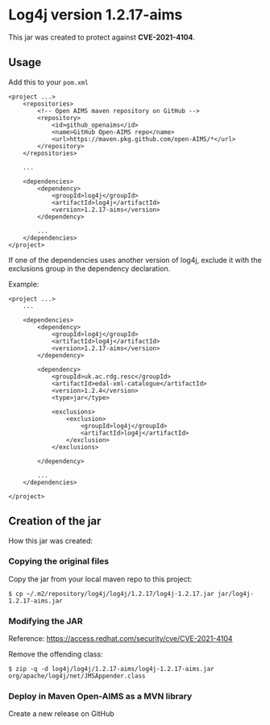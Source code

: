 # Log4j version 1.2.17-aims

This jar was created to protect against **CVE-2021-4104**.

## Usage

Add this to your `pom.xml`

```
<project ...>
    <repositories>
        <!-- Open AIMS maven repository on GitHub -->
        <repository>
            <id>github_openaims</id>
            <name>GitHub Open-AIMS repo</name>
            <url>https://maven.pkg.github.com/open-AIMS/*</url>
        </repository>
    </repositories>

    ...

    <dependencies>
        <dependency>
            <groupId>log4j</groupId>
            <artifactId>log4j</artifactId>
            <version>1.2.17-aims</version>
        </dependency>

        ...
    </dependencies>
</project>
```

If one of the dependencies uses another version of log4j,
exclude it with the exclusions group in the dependency
declaration.

Example:
```
<project ...>
    ...

    <dependencies>
        <dependency>
            <groupId>log4j</groupId>
            <artifactId>log4j</artifactId>
            <version>1.2.17-aims</version>
        </dependency>

        <dependency>
            <groupId>uk.ac.rdg.resc</groupId>
            <artifactId>edal-xml-catalogue</artifactId>
            <version>1.2.4</version>
            <type>jar</type>

            <exclusions>
                <exclusion>
                    <groupId>log4j</groupId>
                    <artifactId>log4j</artifactId>
                </exclusion>
            </exclusions>

        </dependency>

        ...
    </dependencies>

</project>
```

## Creation of the jar

How this jar was created:

### Copying the original files

Copy the jar from your local maven repo to this project:
```
$ cp ~/.m2/repository/log4j/log4j/1.2.17/log4j-1.2.17.jar jar/log4j-1.2.17-aims.jar
```

### Modifying the JAR

Reference: https://access.redhat.com/security/cve/CVE-2021-4104

Remove the offending class:
```
$ zip -q -d log4j/log4j/1.2.17-aims/log4j-1.2.17-aims.jar org/apache/log4j/net/JMSAppender.class
```

### Deploy in Maven Open-AIMS as a MVN library

Create a new release on GitHub
